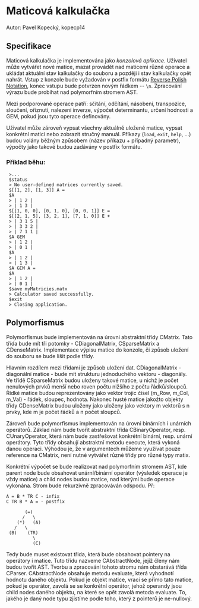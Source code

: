 # Maticová kalkulačka
Autor: Pavel Kopecký, kopecp14

## Specifikace

Maticová kalkulačka je implementována jako *konzolová aplikace*. Uživatel může vytvářet nové matice, mazat
provádět nad maticemi různé operace a
ukládat aktuální stav kalkulačky do souboru a později i stav kalkulačky opět nahrát.
Vstup z konzole bude vyžadován v postfix formátu [Reverse Polish Notation](https://en.wikipedia.org/wiki/Reverse_Polish_notation), konec vstupu bude potvrzen
novým řádkem -- `\n`. Zpracování výrazu bude probíhat nad polymorfním stromem AST.

Mezi podporované operace patří: sčítání, odčítání, násobení, transpozice, sloučení, oříznutí, nalezení inverze, výpočet determinantu,
určení hodnosti a GEM, pokud jsou tyto operace definovány.

Uživatel může zároveň vypsat všechny aktuálně uložené matice, vypsat konkrétní matici nebo zobrazit stručný manuál.
Příkazy (`load`, `exit`, `help`, ...) budou volány běžným způsobem (název příkazu + případný parametr), výpočty jako takové budou zadávány v postfix formátu.

### Příklad běhu:
```
 >...
 $status
 > No user-defined matrices currently saved.
 $[[1, 2], [1, 3]] A =
 $A
 > | 1 2 |
 > | 1 3 |
 $[[1, 0, 0], [0, 1, 0], [0, 0, 1]] E =
 $[[2, 1, 5], [3, 2, 1], [7, 1, 0]] E +
 > | 3 1 5 |
 > | 3 3 2 |
 > | 7 1 1 |
 $A GEM
 > | 1 2 |
 > | 0 1 |
 $A
 > | 1 2 |
 > | 1 3 |
 $A GEM A =
 $A
 > | 1 2 |
 > | 0 1 |
 $save myMatricies.matx
 > Calculator saved successfully.
 $exit
 > Closing application.
```

## Polymorfismus

Polymorfismus bude implementován na úrovni abstraktní třídy CMatrix. Tato třída bude mít tři potomky - CDiagonalMatrix, CSparseMatrix a CDenseMatrix.
Implementace výpisu matice do konzole, či způsob uložení do souboru se bude lišit podle třídy.

Hlavním rozdílem mezi třídami je způsob uložení dat.
CDiagonalMatrix - diagonální matice - bude mít strukturu jednoduchého vektoru - diagonály. Ve třídě CSparseMatrix budou uloženy takové matice,
u nichž je počet nenulových prvků menší nebo roven počtu nižšího z počtu řádků/sloupců.
Řídké matice budou reprezentovány jako vektor trojic čísel (m_Row, m_Col, m_Val) - řádek, sloupec, hodnota. Nakonec husté matice jakožto objekty třídy CDenseMatrix
budou uloženy jako uloženy jako vektory m vektorů s n prvky, kde m je počet řádků a n počet sloupců.

Zároveň bude polymorfismus implementován na úrovni binárních i unárních operátorů. Základ nám bude tvořit abstraktní třída CBinaryOperator, resp. CUnaryOperator, která nám bude zastřešovat
konkrétní binární, resp. unární operátory. Tyto třídy obsahují abstraktní metodu
execute, která vykoná danou operaci. Výhodou je, že v argumentech můžeme využívat pouze reference na CMatrix, není nutné vytvářet různé třídy pro různé typy matix.

Konkrétní výpočet se bude realizovat nad polymorfním stromem AST, kde parent node bude obsahovat unární/binární operátor (výsledek operace je
vždy matice) a child nodes budou matice, nad kterými bude operace vykonána. Strom bude rekurzivně zpracováván odspodu. Př:

```
A = B * TR C - infix
C TR B * A = - postfix

       (=)
      /   \
    (*)   (A)
   /   \
 (B)    (TR)
          \
          (C)
```
Tedy bude muset existovat třida, která bude obsahovat pointery na operátory i matice. Tuto třídu nazveme CAbstractNode, jejíž členy nám budou tvořit AST. Tvorbu a zpracování tohoto
stromu nám obstarává třída CParser. CAbstractNode obsahuje metodu evaluate, která vyhodnotí hodnotu daného objektu. Pokud je objekt matice, vrací se přímo tato matice,
pokud je operátor, zavolá se se konkrétní operátor, jehož operandy jsou child nodes daného objektu, na které se opět zavolá metoda evaluate. To, jakého je daný node typu zjistíme podle toho,
který z pointerů je ne-nullový.